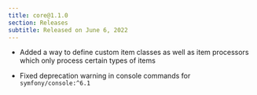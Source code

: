 ```yaml
---
title: core@1.1.0
section: Releases
subtitle: Released on June 6, 2022
---
```


- Added a way to define custom item classes as well as item processors which only process certain
  types of items

- Fixed deprecation warning in console commands for `symfony/console:^6.1`

